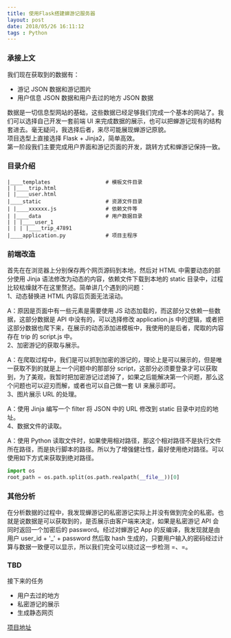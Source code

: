 ```yaml
---
title: 使用Flask搭建蝉游记服务器
layout: post
date: 2018/05/26 16:11:12
tags : Python
---
```


### 承接上文
我们现在获取到的数据有：

* 游记 JSON 数据和游记图片
* 用户信息 JSON 数据和用户去过的地方 JSON 数据

数据是一切信息型网站的基础，这些数据已经足够我们完成一个基本的网站了。我们可以选择自己开发一套前端 UI 来完成数据的展示，也可以把蝉游记现有的结构套进去。毫无疑问，我选择后者，来尽可能展现蝉游记原貌。
<br/>
项目选型上直接选择 Flask + Jinja2，简单高效。
<br/>
第一阶段我们主要完成用户界面和游记页面的开发，跳转方式和蝉游记保持一致。

### 目录介绍
```text
|____templates                  # 模板文件目录
| |____trip.html
| |____user.html
|____static                     # 资源文件目录
| |____xxxxxx.js                # 依赖文件等
| |____data                     # 用户数据目录
| | |____user_1
| | | |____trip_47891
|____application.py             # 项目主程序
```

### 前端改造
首先在在浏览器上分别保存两个网页源码到本地，然后对 HTML 中需要动态的部分使用 Jinja 语法修改为动态的内容，依赖文件下载到本地的 static 目录中，过程比较枯燥就不在这里赘述。简单讲几个遇到的问题：
<br/>
1、动态替换进 HTML 内容后页面无法滚动。

A：原因是页面中有一些元素是需要使用 JS 动态加载的，而这部分又依赖一些数据，这部分数据是 API 中没有的，可以选择修改 application.js 中的逻辑，或者把这部分数据也爬下来，在展示的动态添加进模板中，我使用的是后者，爬取的内容存在 trip 的 script.js 中。
<br/>
2、加密游记的获取与展示。

A：在爬取过程中，我们是可以抓到加密的游记的，理论上是可以展示的，但是唯一获取不到的就是上一个问题中的那部分 script，这部分必须要登录才可以获取到，为了美观，我暂时把加密游记过滤掉了，如果之后能解决第一个问题，那么这个问题也可以迎刃而解，或者也可以自己做一套 UI 来展示即可。
<br/>
3、图片展示 URL 的处理。

A：使用 Jinja 编写一个 filter 将 JSON 中的 URL 修改到 static 目录中对应的地址。
<br/>
4、数据文件的读取。

A：使用 Python 读取文件时，如果使用相对路径，那这个相对路径不是执行文件所在路径，而是执行脚本的路径。所以为了增强健壮性，最好使用绝对路径。可以使用如下方式来获取到绝对路径。
```python
import os
root_path = os.path.split(os.path.realpath(__file__))[0]
```

### 其他分析
在分析数据的过程中，我发现蝉游记的私密游记实际上并没有做到完全的私密。也就是说数据是可以获取到的，是否展示由客户端来决定，如果是私密游记 API 会同时返回一个加密后的 password。经过对蝉游记 App 的反编译，我发现就是由用户 user_id + '_' + password 然后取 hash 生成的，只要用户输入的密码经过计算与数据一致便可以显示，所以我们完全可以绕过这一步检测 =、=。

### TBD
接下来的任务
* 用户去过的地方
* 私密游记的展示
* 生成静态网页

[项目地址](https://github.com/benjyair/Taki)
<br/>
